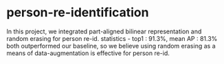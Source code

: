 # person-re-identification
In this project, we integrated part-aligned bilinear representation and random erasing for person re-id.
statistics - top1 : 91.3%, mean AP : 81.3% both outperformed our baseline, so we believe using random erasing as a means of data-augmentation is effective for person re-id.
